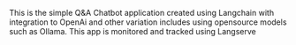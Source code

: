 This is the simple Q&A Chatbot application created using Langchain with integration to OpenAi and other variation includes using opensource models such as Ollama. This app is monitored and tracked using Langserve
